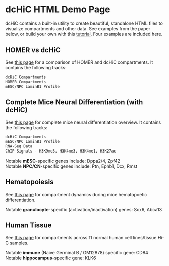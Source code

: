 # dcHiC HTML Demo Page

dcHiC contains a built-in utility to create beautiful, standalone HTML files to visualize compartments and other data. See examples from the paper below, or build your own with this [tutorial](https://github.com/ay-lab/dcHiC/wiki/Mice-Neural-Differentiation-Tutorial). Four examples are included here. 

## HOMER vs dcHiC

See [this page](https://ay-lab.github.io/dcHiC/html/dchic_homer.html) for a comparison of HOMER and dcHiC compartments. It contains the following tracks:  
```markdown
dcHiC Compartments
HOMER Compartments
mESC/NPC LaminB1 Profile
```

## Complete Mice Neural Differentiation (with dcHiC)

See [this page](https://ay-lab.github.io/dcHiC/html/multiWayMiceComplete.html) for complete mice neural differentiation overview. It contains the following tracks: 
```markdown
dcHiC Compartments
mESC/NPC LaminB1 Profile
RNA-Seq Data
ChIP Signals - H3K9me3, H3K4me3, H3K4me1, H3K27ac
```

Notable **mESC**-specific genes include: Dppa2/4, Zpf42   
Notable **NPC/CN**-specific genes include: Ptn, Ephb1, Dcx, Rmst   

## Hematopoiesis 

See [this page](https://ay-lab.github.io/dcHiC/html/hematopoiesis.html) for compartment dynamics during mice hematopoetic differentiation. 

Notable **granulocyte**-specific (activation/inactivation) genes: Sox6, Abca13

## Human Tissue 

See [this page](https://ay-lab.github.io/dcHiC/html/NormalCellLines.html) for compartments across 11 normal human cell lines/tissue Hi-C samples. 

Notable **immune** (Naive Germinal B / GM12878) specific gene: CD84 
Notable **hippocampus**-specific gene: KLK6
